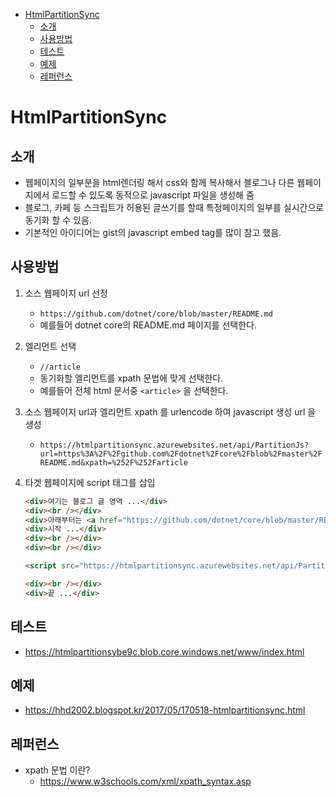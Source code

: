 <!-- TOC -->

- [HtmlPartitionSync](#htmlpartitionsync)
    - [소개](#소개)
    - [사용방법](#사용방법)
    - [테스트](#테스트)
    - [예제](#예제)
    - [레퍼런스](#레퍼런스)

<!-- /TOC -->

# HtmlPartitionSync

## 소개

- 웹페이지의 일부분을 html렌더링 해서 css와 함께 복사해서 블로그나 다른 웹페이지에서 로드할 수 있도록 동적으로 javascript 파일을 생성해 줌
- 블로그, 카페 등 스크립트가 허용된 글쓰기를 할때 특정페이지의 일부를 실시간으로 동기화 할 수 있음.
- 기본적인 아이디어는 gist의 javascript embed tag를 많이 참고 했음.

## 사용방법

1. 소스 웹페이지 url 선정
    - `https://github.com/dotnet/core/blob/master/README.md`
    - 예를들어 dotnet core의 README.md 페이지를 선택한다.

2. 엘리먼트 선택
    - `//article`
    - 동기화할 엘리먼트를 xpath 문법에 맞게 선택한다.
    - 예를들어 전체 html 문서중 `<article>` 을 선택한다.

3. 소스 웹페이지 url과 엘리먼트 xpath 를 urlencode 하여 javascript 생성 url 을 생성
    - `https://htmlpartitionsync.azurewebsites.net/api/PartitionJs?url=https%3A%2F%2Fgithub.com%2Fdotnet%2Fcore%2Fblob%2Fmaster%2FREADME.md&xpath=%252F%252Farticle`

4. 타겟 웹페이지에 script 태그를 삽입

    ```html
    <div>여기는 블로그 글 영역 ...</div>
    <div><br /></div>
    <div>아래부터는 <a href="https://github.com/dotnet/core/blob/master/README.md">https://github.com/dotnet/core/blob/master/README.md</a> 에서 article 부분만 렌더링 함.</div>
    <div>시작 ...</div>
    <div><br /></div>
    <div><br /></div>

    <script src="https://htmlpartitionsync.azurewebsites.net/api/PartitionJs?url=https%3A%2F%2Fgithub.com%2Fdotnet%2Fcore%2Fblob%2Fmaster%2FREADME.md&xpath=%252F%252Farticle"></script>

    <div><br /></div>
    <div>끝 ...</div>
    ```

## 테스트
- https://htmlpartitionsybe9c.blob.core.windows.net/www/index.html

## 예제
- https://hhd2002.blogspot.kr/2017/05/170518-htmlpartitionsync.html

## 레퍼런스
- xpath 문법 이란?
    - https://www.w3schools.com/xml/xpath_syntax.asp